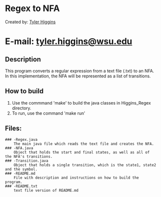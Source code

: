 # Regex to NFA

Created by: [Tyler Higgins](https://github.com/tylerhiggins)
# E-mail: tyler.higgins@wsu.edu

## Description

This program converts a regular expression from a text file (.txt) to an NFA.  In this implementation, the NFA will be represented as a list of transitions.

## How to build
1) Use the commmand 'make' to build the java classes in Higgins_Regex directory.
2) To run, use the command 'make run'


## Files:
	### -Regex.java
		The main java file which reads the text file and creates the NFA.
	### -NFA.java
		Object that holds the start and final states, as well as all of the NFA's transitions.
	### -Transition.java
		Object that holds a single transition, which is the state1, state2 and the symbol.
	### -README.md
		File with description and instructions on how to build the program.
	### -README.txt
		text file version of README.md
